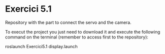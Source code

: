 # Exercici 5.1
Repository with the part to connect the servo and the camera.

To execut the project you just need to download it and execute the following command on the terminal (remember to access first to the repository):

roslaunch Exercici5.1 display.launch


